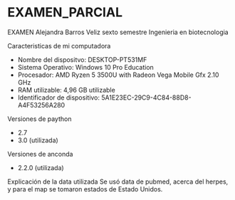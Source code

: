 # EXAMEN_PARCIAL
EXAMEN
Alejandra Barros Veliz
sexto semestre
Ingenieria en biotecnologia

Caracteristicas de mi computadora
- Nombre del dispositvo: DESKTOP-PT531MF
- Sistema Operativo: Windows 10 Pro Education
- Procesador: AMD Ryzen 5 3500U with Radeon Vega Mobile Gfx 2.10 GHz
- RAM utilizable: 4,96 GB utilizable
- Identificador de dispositivo: 5A1E23EC-29C9-4C84-88D8-A4F53256A280

Versiones de paython
- 2.7
- 3.0 (utilizada)

Versiones de anconda
- 2.2.0 (utilizada)

Explicación de la data utilizada
Se usó data de pubmed, acerca del herpes, y para el map se tomaron estados de Estado Unidos.

